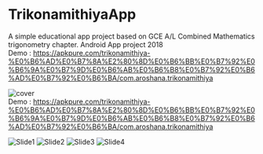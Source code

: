 # TrikonamithiyaApp
A simple educational app  project based on GCE A/L Combined Mathematics trigonometry chapter.
Android App project 2018
<br>
Demo : https://apkpure.com/trikonamithiya-%E0%B6%AD%E0%B7%8A%E2%80%8D%E0%B6%BB%E0%B7%92%E0%B6%9A%E0%B7%9D%E0%B6%AB%E0%B6%B8%E0%B7%92%E0%B6%AD%E0%B7%92%E0%B6%BA/com.aroshana.trikonamithiya
<br>

![cover](https://user-images.githubusercontent.com/21035748/218751796-45cf9a51-654f-49ba-8582-38edf34d0d51.png)
<br>
Demo : https://apkpure.com/trikonamithiya-%E0%B6%AD%E0%B7%8A%E2%80%8D%E0%B6%BB%E0%B7%92%E0%B6%9A%E0%B7%9D%E0%B6%AB%E0%B6%B8%E0%B7%92%E0%B6%AD%E0%B7%92%E0%B6%BA/com.aroshana.trikonamithiya

![Slide1](https://user-images.githubusercontent.com/21035748/218751810-43447a82-7e44-47dd-9db8-26fb3d27611b.PNG)
![Slide2](https://user-images.githubusercontent.com/21035748/218751817-ff8a924b-6d11-4076-b446-080b54baa3bb.PNG)
![Slide3](https://user-images.githubusercontent.com/21035748/218751832-2a3b2d1e-7fdd-4542-98f9-dc09bedc7648.PNG)
![Slide4](https://user-images.githubusercontent.com/21035748/218751856-b2e95993-9835-4af8-b2c8-ea2003e3339e.PNG)
